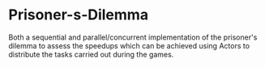 # Prisoner-s-Dilemma
Both a sequential and parallel/concurrent implementation of the prisoner's dilemma to assess the speedups which can be achieved using Actors to distribute the tasks carried out during the games.
